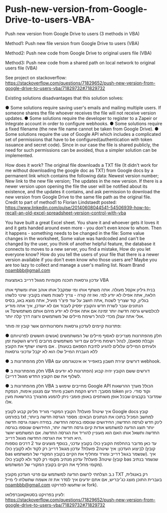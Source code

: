 # Push-new-version-from-Google-Drive-to-users-VBA-

Push new version from Google Drive to users (3 methods in VBA)

Method1: Push new file version from Google Drive to users (VBA)

Method2: Push new code from Google Drive to original users file (VBA)

Method3: Push new code from a shared path on local network to original users file (VBA)

See project on stackoverflow: https://stackoverflow.com/questions/71829652/push-new-version-from-google-drive-to-users-vba/71829732#71829732

Existing solutions disadvantages that this solution solves:

● Some solutions require saving user's emails and mailing multiple users. If someone shares the file whoever receives the file will not receive version updates.
● Some solutions require the developer to register to a Zapeir or Integrate account in order to configure webhooks.
● Some solutions require a fixed filename (the new file name cannot be taken from Google Drive).
● Some solutions require the use of Google API which includes a complicated set of permissions that have to be configured(authentication with token issuance and secret code). Since in our case the file is shared publicly, the need for such permissions can be avoided, thus a simpler solution can be implemented.

How does it work?
The original file downloads a TXT file (It didn't work for me without downloading the google doc as TXT) from Google docs by a permanent link which contains the following data: 
Newest version number; New link to the new file version; The updates in the new version.
If there is a newer version upon opening the file the user will be notified about its existence, and the updates it contains, and ask permission to download the new version from Google Drive to the same file path as the original file.
Credit to part of method1 to Florian Lindstaedt posted:
https://www.linkedin.com/pulse/20140608044541-54506939-how-to-recall-an-old-excel-spreadsheet-version-control-with-vba

You have built a great Excel sheet. You share it and whoever gets it loves it and it gets handed around even more - you don't even know to whom.
Then it happens - something needs to be changed in the file: Some value changes in the worksheet, Some value was hardcoded and can't be changed by the user,
you think of another helpful feature, the database it connects to moves to a new server, you find a mistake, How do you let everyone know? How do you tell the users of your file that there is a newer version available if you don't even know who those users are? 
Maybe you are too lazy to collect and manage a user's mailing list.
Noam Brand noambbb@gmail.com



עדכון גרסאות תוכנה מקומיות מגוגל דרייב באמצעות VBA

בנית גיליון אקסל מעולה. אתה משתף אותו ומי שמקבל אותו אוהב אותו ומשתף אותו הלאה,  אתה אפילו לא יודע למי.
ואז זה קורה - צריך לשנות משהו בקובץ: שינוי כלשהו בגליון, קוד שצריך לשנות ,אתה חושב על עוד פיצ'ר מועיל, אתה מוצא באג, בסיס הנתונים עובר לשרת חדש והקובץ יפסיק לעבוד אם לא יעודכן, איך אתה מודיע לכולםשיש גרסה חדשה יותר זמינה אם אתה אפילו לא יודע מיהם אותם משתמשים?
או אולי אתה עצלן מכדי לנהל רשימת מיילים של משתמשים ורוצה דרך קלה יותר.
 
פתרונות קיימים לעדכון גרסאות וחסרונותיהם אשר קובץ זה פותר:

● חלק מהפתרונות מצריכים לאסוף מיילים של המשתמשים (אנשים חוששים לפרטיותם וקבלת ספאם), לנהל רשימת מיילים עם דיוור משתמשים מרובים (דורש השקעת זמן ולעיתים המיילים עלולים להגיע לתיבת הספאם בטעות) . אם מישהו ישתף את הקובץ ללא העברת המייל שלו הוא לא יקבל עדכוני גרסאות

● חלק מהפתרונות ב VBA דורשים יצירת חשבון בזאפייר או אינטגרומט עם webhook.

● חלק מהפתרונות ב VBA  דורשים ששם הקובץ יהיה קבוע (הפתרונות לא יודעים לשלוף את שם הקובץ החדש מגוגל דרייב).

● חלק מהפתרונות ב VBA  מחייבים שימוש ב  Google API הכולל מערך ההרשאות מסובך: דורש הקמת חשבון מיוחד עם מנגנון אימות, הנפקת token  וקוד סודי. כיוון שמדובר בקבצים שבכל אופן משותפים באופן פומבי ניתן להמנע מהצורך בהרשאות מעין אלו.

איך שיטה1 פועלת?
הקובץ המקורי מוריד מלינק קבוע לקובץ Google docs  קובץ בפורמט  txt למחשב המכיל בתוכו את הנתונים הבאים:
מספר הגרסה חדשה ביותר; לינק חדש לגרסה החדשה; החידושים שנוספו בגרסה החדשה.
במידה וישנה גרסה חדשה יותר תוצג הודעה למשתמש אודות קיום גרסה חדשה יותר, החידושים שנוספו בגרסה החדשה ותשאל אותו האם הוא מעוניין להוריד את הגרסה החדשה. אם המשתמש יאשר היא תוריד את הגרסה החדשה מגוגל דרייב.  
עד כאן מדובר בהחלפת הקובץ כולו בקובץ עדכני, בנוסף מוצעים עוד 2 דרכים נוספות לביצוע העדכון:
איך שיטה2 פועלת?
עדכון מגוגל דרייב רק לקוד ולא לקובץ כולו (קובץ bas שנשמר בגוגל דרייב ומורד ומחליף את הקיים בקובץ המקורי של המשתמש).
איך שיטה3 פועלת?
עדכון מנתיב מקומי רק לקוד ולא לקובץ כולו (קובץ bas שנשמר בנתיב מקומי מחליף את הקיים בקובץ המקורי של המשתמש).

נ.ב הצלחתי לרשום הודעה למשתמש עם פרטי העדכון מקובץ TXT רק באנגלית, בעברית התוכן מוצג כג'יבריש, אם אתם יודעים איך לסדר את זה אשמח שתשלחו לי מייל noambbb@gmail.com  או שתעשו לפרויקט fork).

לעיון בפרויקט בסטאקאוברפלואו: https://stackoverflow.com/questions/71829652/push-new-version-from-google-drive-to-users-vba/71829732#71829732
